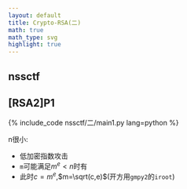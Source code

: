 ```yaml
---
layout: default
title: Crypto-RSA(二)
math: true
math_type: svg
highlight: true
---
```


## nssctf

## [RSA2]P1

{% include_code nssctf/二/main1.py lang=python %}

n很小:

- 低加密指数攻击
- `m`可能满足$m^e<n$时有
- 此时$c=m^e$,$m=\sqrt(c,e)$(开方用`gmpy2`的`iroot`)
